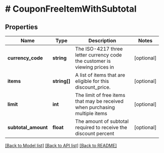 # # CouponFreeItemWithSubtotal

## Properties

Name | Type | Description | Notes
------------ | ------------- | ------------- | -------------
**currency_code** | **string** | The ISO-4217 three letter currency code the customer is viewing prices in | [optional]
**items** | **string[]** | A list of items that are eligible for this discount_price. | [optional]
**limit** | **int** | The limit of free items that may be received when purchasing multiple items | [optional]
**subtotal_amount** | **float** | The amount of subtotal required to receive the discount percent | [optional]

[[Back to Model list]](../../README.md#models) [[Back to API list]](../../README.md#endpoints) [[Back to README]](../../README.md)
